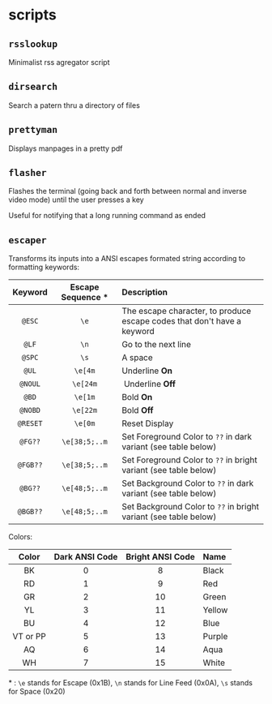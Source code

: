 # scripts

## `rsslookup`

Minimalist rss agregator script

## `dirsearch`

Search a patern thru a directory of files

## `prettyman`

Displays manpages in a pretty pdf

## `flasher`

Flashes the terminal (going back and forth between normal and inverse video mode) until the user presses a key

Useful for notifying that a long running command as ended

## `escaper`

Transforms its inputs into a ANSI escapes formated string according to formatting keywords:

 Keyword | Escape Sequence \* | Description
:---:|:---:|:---
`@ESC` | `\e` | The escape character, to produce escape codes that don't have a keyword
`@LF` | `\n` | Go to the next line
`@SPC` | `\s` | A space
`@UL` | `\e[4m` | Underline **On**
`@NOUL` | `\e[24m` | Underline **Off**
`@BD` | `\e[1m` | Bold **On**
`@NOBD` | `\e[22m` | Bold **Off**
`@RESET` | `\e[0m` | Reset Display
`@FG??` | `\e[38;5;..m` | Set Foreground Color to `??` in dark variant (see table below)
`@FGB??` | `\e[38;5;..m` | Set Foreground Color to `??` in bright variant (see table below)
`@BG??` | `\e[48;5;..m` | Set Background Color to `??` in dark variant (see table below)
`@BGB??` | `\e[48;5;..m` | Set Background Color to `??` in bright variant (see table below)

Colors:

Color | Dark ANSI Code | Bright ANSI Code | Name
:---:|:---:|:---:|:---
BK | 0 | 8  | Black
RD | 1 | 9  | Red
GR | 2 | 10 | Green
YL | 3 | 11 | Yellow
BU | 4 | 12 | Blue
VT or PP | 5 | 13 | Purple
AQ | 6 | 14 | Aqua
WH | 7 | 15 | White

\* : `\e` stands for Escape (0x1B), `\n` stands for Line Feed (0x0A), `\s` stands for Space (0x20)
